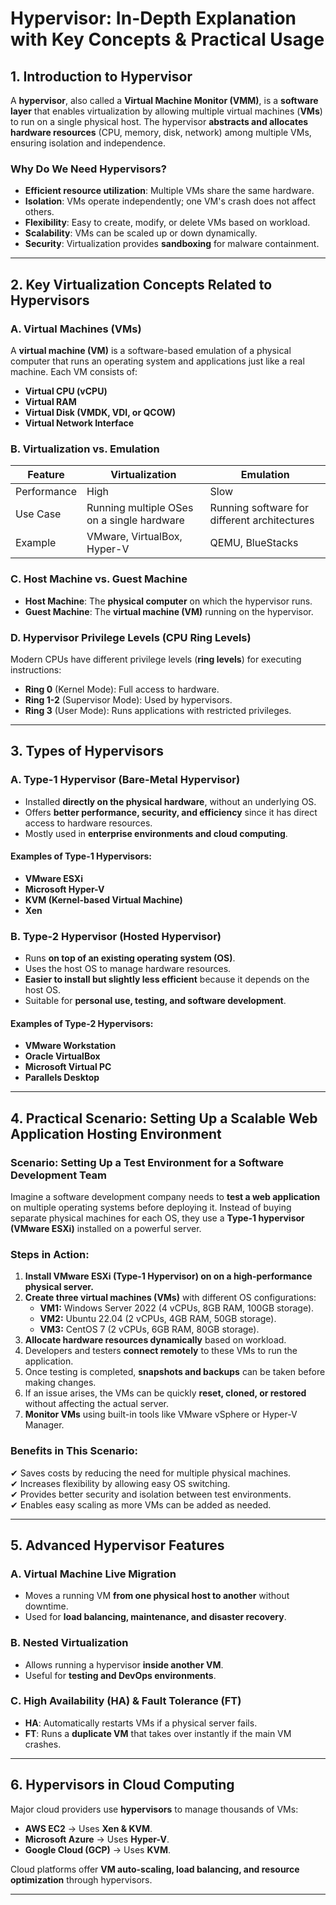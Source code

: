 # **Hypervisor: In-Depth Explanation with Key Concepts & Practical Usage**

## **1. Introduction to Hypervisor**  
A **hypervisor**, also called a **Virtual Machine Monitor (VMM)**, is a **software layer** that enables virtualization by allowing multiple virtual machines (**VMs**) to run on a single physical host. The hypervisor **abstracts and allocates hardware resources** (CPU, memory, disk, network) among multiple VMs, ensuring isolation and independence.

### **Why Do We Need Hypervisors?**  
- **Efficient resource utilization**: Multiple VMs share the same hardware.  
- **Isolation**: VMs operate independently; one VM's crash does not affect others.  
- **Flexibility**: Easy to create, modify, or delete VMs based on workload.  
- **Scalability**: VMs can be scaled up or down dynamically.  
- **Security**: Virtualization provides **sandboxing** for malware containment.  

---

## **2. Key Virtualization Concepts Related to Hypervisors**  

### **A. Virtual Machines (VMs)**  
A **virtual machine (VM)** is a software-based emulation of a physical computer that runs an operating system and applications just like a real machine. Each VM consists of:
- **Virtual CPU (vCPU)**  
- **Virtual RAM**  
- **Virtual Disk (VMDK, VDI, or QCOW)**  
- **Virtual Network Interface**  

### **B. Virtualization vs. Emulation**  
| Feature | Virtualization | Emulation |
|---------|--------------|-----------|
| Performance | High | Slow |
| Use Case | Running multiple OSes on a single hardware | Running software for different architectures |
| Example | VMware, VirtualBox, Hyper-V | QEMU, BlueStacks |

### **C. Host Machine vs. Guest Machine**  
- **Host Machine**: The **physical computer** on which the hypervisor runs.  
- **Guest Machine**: The **virtual machine (VM)** running on the hypervisor.  

### **D. Hypervisor Privilege Levels (CPU Ring Levels)**  
Modern CPUs have different privilege levels (**ring levels**) for executing instructions:
- **Ring 0** (Kernel Mode): Full access to hardware.  
- **Ring 1-2** (Supervisor Mode): Used by hypervisors.  
- **Ring 3** (User Mode): Runs applications with restricted privileges.  

---

## **3. Types of Hypervisors**  

### **A. Type-1 Hypervisor (Bare-Metal Hypervisor)**  
- Installed **directly on the physical hardware**, without an underlying OS.  
- Offers **better performance, security, and efficiency** since it has direct access to hardware resources.
- Mostly used in **enterprise environments and cloud computing**.

#### **Examples of Type-1 Hypervisors:**  
- **VMware ESXi**  
- **Microsoft Hyper-V**  
- **KVM (Kernel-based Virtual Machine)**  
- **Xen**  

### **B. Type-2 Hypervisor (Hosted Hypervisor)**  
- Runs **on top of an existing operating system (OS)**.
- Uses the host OS to manage hardware resources.
- **Easier to install but slightly less efficient** because it depends on the host OS.
- Suitable for **personal use, testing, and software development**.

#### **Examples of Type-2 Hypervisors:**  
- **VMware Workstation**  
- **Oracle VirtualBox** 
- **Microsoft Virtual PC**
- **Parallels Desktop**  

---

## **4. Practical Scenario: Setting Up a Scalable Web Application Hosting Environment**  

### Scenario: Setting Up a Test Environment for a Software Development Team
Imagine a software development company needs to **test a web application** on multiple operating systems before deploying it. Instead of buying separate physical machines for each OS, they use a **Type-1 hypervisor (VMware ESXi)** installed on a powerful server.

### Steps in Action:
1. **Install VMware ESXi (Type-1 Hypervisor) on on a high-performance physical server.**
2. **Create three virtual machines (VMs)** with different OS configurations:  
   - **VM1:** Windows Server 2022 (4 vCPUs, 8GB RAM, 100GB storage).  
   - **VM2:** Ubuntu 22.04 (2 vCPUs, 4GB RAM, 50GB storage).  
   - **VM3:** CentOS 7 (2 vCPUs, 6GB RAM, 80GB storage).  
3. **Allocate hardware resources dynamically** based on workload.  
4. Developers and testers **connect remotely** to these VMs to run the application.
5. Once testing is completed, **snapshots and backups** can be taken before making changes.
6. If an issue arises, the VMs can be quickly **reset, cloned, or restored** without affecting the actual server.
7. **Monitor VMs** using built-in tools like VMware vSphere or Hyper-V Manager.  

### Benefits in This Scenario:
✔ Saves costs by reducing the need for multiple physical machines.  
✔ Increases flexibility by allowing easy OS switching.  
✔ Provides better security and isolation between test environments.  
✔ Enables easy scaling as more VMs can be added as needed.  

---

## **5. Advanced Hypervisor Features**  

### **A. Virtual Machine Live Migration**  
- Moves a running VM **from one physical host to another** without downtime.  
- Used for **load balancing, maintenance, and disaster recovery**.  

### **B. Nested Virtualization**  
- Allows running a hypervisor **inside another VM**.  
- Useful for **testing and DevOps environments**.  

### **C. High Availability (HA) & Fault Tolerance (FT)**  
- **HA**: Automatically restarts VMs if a physical server fails.  
- **FT**: Runs a **duplicate VM** that takes over instantly if the main VM crashes.  

---

## **6. Hypervisors in Cloud Computing**  
Major cloud providers use **hypervisors** to manage thousands of VMs:
- **AWS EC2** → Uses **Xen & KVM**.  
- **Microsoft Azure** → Uses **Hyper-V**.  
- **Google Cloud (GCP)** → Uses **KVM**.  

Cloud platforms offer **VM auto-scaling, load balancing, and resource optimization** through hypervisors.

---


